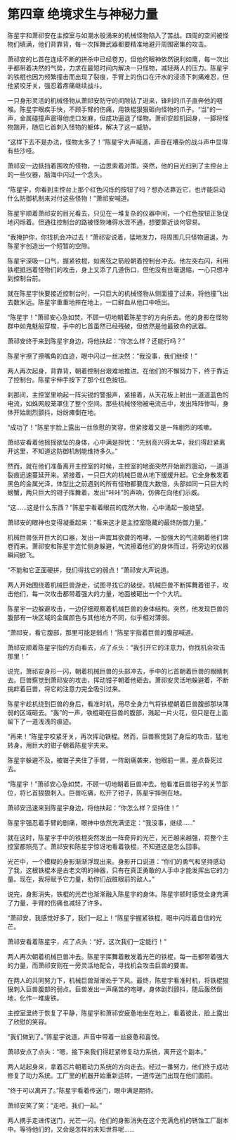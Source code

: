# 第四章 绝境求生与神秘力量

陈星宇和萧祁安在主控室与如潮水般涌来的机械怪物陷入了苦战。四周的空间被怪物们填满，他们背靠背，每一次挥舞武器都要精准地避开周围密集的攻击。

萧祁安的匕首在连续不断的拼杀中已经卷刃，但他的眼神依然锐利如鹰，每一次出手都带着决然的气势，力求在最短时间内解决一只怪物，减轻两人的压力。陈星宇的铁棍也因为频繁撞击而出现了裂痕，手臂上的伤口在汗水的浸渍下刺痛难忍，但他紧咬牙关，强忍着疼痛继续战斗。

一只身形灵活的机械怪物从萧祁安防守的间隙钻了进来，锋利的爪子直奔他的咽喉。陈星宇眼疾手快，不顾手臂的伤痛，用铁棍狠狠砸向怪物的爪子。“当”的一声，金属碰撞声震得他虎口发麻，但成功逼退了怪物。萧祁安趁机回身，一脚将怪物踹开，随后匕首刺入怪物的躯体，解决了这一威胁。

“这样下去不是办法，怪物太多了！”陈星宇大声喊道，声音在嘈杂的战斗声中显得有些沙哑。

萧祁安一边抵挡着围攻的怪物，一边思索着对策。突然，他的目光扫到了主控台上的一些仪器，脑海中闪过一个念头。

“陈星宇，你看到主控台上那个红色闪烁的按钮了吗？想办法靠近它，也许能启动什么防御机制来对付这些怪物！”萧祁安喊道。

陈星宇顺着萧祁安的目光看去，只见在一堆复杂的仪器中间，一个红色按钮正急促地闪烁着。但通往控制台的路被怪物堵得水泄不通，想要靠近谈何容易。

“我掩护你，你找机会冲过去！”萧祁安说着，猛地发力，将周围几只怪物逼退，为陈星宇创造出一个短暂的空隙。

陈星宇深吸一口气，握紧铁棍，如离弦之箭般朝着控制台冲去。他左突右闪，利用铁棍抵挡着怪物们的攻击，身上又添了几道伤口，但他没有丝毫退缩，一心只想冲到控制台前。

就在陈星宇快要接近控制台时，一只巨大的机械怪物从侧面撞了过来，将他撞飞出去数米远。陈星宇重重地摔在地上，一口鲜血从他口中喷出。

“陈星宇！”萧祁安心急如焚，不顾一切地朝着陈星宇的方向杀去。他的身影在怪物群中如鬼魅般穿梭，手中的匕首虽然已经残破，但依然是他最致命的武器。

萧祁安终于来到陈星宇身边，将他扶起：“你怎么样？还能行吗？”

陈星宇擦了擦嘴角的血迹，眼中闪过一丝决然：“我没事，我们继续！”

两人再次起身，背靠背，朝着控制台艰难地推进。在他们的不懈努力下，终于靠近了控制台。陈星宇伸手按下了那个红色按钮。

刹那间，主控室里响起一阵尖锐的警报声，紧接着，从天花板上射出一道道蓝色的电流，如蛛网般笼罩住了整个空间。那些机械怪物被电流击中，发出阵阵惨叫，身体开始剧烈颤抖，纷纷瘫倒在地。

“成功了！”陈星宇脸上露出一丝欣慰的笑容，但紧接着又是一阵剧烈的咳嗽。

萧祁安看着他摇摇欲坠的身体，心中满是担忧：“先别高兴得太早，我们得赶紧离开这里，不知道这防御机制能维持多久。”

然而，就在他们准备离开主控室的时候，主控室的地面突然开始剧烈震动，一道道裂痕迅速蔓延开来。紧接着，一只巨大的机械巨兽从地下缓缓升起。它全身散发着黑色的金属光泽，体型比之前遇到的所有怪物都要庞大数倍，头部如同一只巨大的螃蟹，两只巨大的钳子挥舞着，发出“咔咔”的声响，仿佛在向他们示威。

“这……这是什么东西？”陈星宇看着眼前的庞然大物，心中涌起一股绝望。

萧祁安的眼神也变得凝重起来：“看来这才是主控室隐藏的最终防御力量。”

机械巨兽张开巨大的口器，发出一声震耳欲聋的咆哮，一股强大的气流朝着他们席卷而来。萧祁安和陈星宇连忙侧身躲避，气流擦着他们的身体而过，将旁边的仪器瞬间掀飞。

“不能和它正面硬拼，我们得找它的弱点！”萧祁安大声说道。

两人开始围绕着机械巨兽游走，试图寻找它的破绽。机械巨兽不断挥舞着钳子，攻击他们，每一次攻击都带着强大的力量，地面被砸出一个个大坑。

陈星宇一边躲避攻击，一边仔细观察着机械巨兽的身体结构。突然，他发现巨兽的腹部有一块区域的金属颜色与其他地方不同，似乎相对薄弱。

“萧祁安，看它腹部，那里可能是弱点！”陈星宇指着巨兽的腹部喊道。

萧祁安顺着陈星宇指的方向看去，点了点头：“我引开它的注意力，你找机会攻击那里！”

说完，萧祁安身形一闪，朝着机械巨兽的头部冲去，手中的匕首朝着巨兽的眼睛刺去。巨兽察觉到萧祁安的攻击，挥动钳子朝着他砸去。萧祁安灵活地躲避着，不断挑衅着巨兽，将它的注意力完全吸引过来。

陈星宇趁机绕到巨兽的身后，看准时机，用尽全身力气将铁棍朝着巨兽腹部那块薄弱的区域砸去。“轰”的一声，铁棍砸在巨兽的腹部，溅起一片火花，但只是在上面留下了一道浅浅的痕迹。

“再来！”陈星宇咬紧牙关，再次挥动铁棍。然而，巨兽察觉到了身后的攻击，猛地转身，用巨大的钳子朝着陈星宇夹来。

陈星宇躲避不及，被钳子夹住了手臂，一阵剧痛袭来，他眼前一黑，差点昏死过去。

“陈星宇！”萧祁安心急如焚，不顾一切地朝着巨兽冲去。他看准巨兽钳子的关节部位，将匕首狠狠刺入。巨兽吃痛，松开了钳子，陈星宇摔倒在地。

萧祁安迅速来到陈星宇身边，将他扶起：“你怎么样？坚持住！”

陈星宇强忍着手臂的剧痛，眼神中依然充满坚定：“我没事，继续……”

就在这时，陈星宇手中的铁棍突然发出一阵奇异的光芒，光芒越来越强，将整个主控室都照亮了。萧祁安和陈星宇惊讶地看着铁棍，不知道这是怎么回事。

光芒中，一个模糊的身影渐渐浮现出来。身影开口说道：“你们的勇气和坚持感动了我，这根铁棍本是古老文明的神器，只有在真正勇敢的人手中才能发挥出它的力量。现在，我将赋予它力量，助你们战胜眼前的敌人。”

说完，身影消失，铁棍的光芒也渐渐融入陈星宇的身体。陈星宇顿时感觉全身充满了力量，手臂的伤痛也减轻了许多。

“萧祁安，我感觉好多了，我们一起上！”陈星宇握紧铁棍，眼中闪烁着自信的光芒。

萧祁安看着陈星宇，点了点头：“好，这次我们一定能行！”

两人再次朝着机械巨兽冲去。陈星宇挥舞着散发着光芒的铁棍，每一击都带着强大的力量，而萧祁安则在一旁灵活地配合，寻找机会攻击巨兽的要害。

在两人的共同努力下，机械巨兽渐渐处于下风。最终，陈星宇看准时机，将铁棍狠狠刺入巨兽腹部的弱点。巨兽发出一声痛苦的咆哮，身体剧烈颤抖，随后轰然倒地，化作一堆废铁。

主控室里终于恢复了平静，陈星宇和萧祁安疲惫地坐在地上，看着彼此，脸上露出了欣慰的笑容。

“我们做到了。”陈星宇说道，声音中带着一丝疲惫和喜悦。

萧祁安点了点头：“嗯，接下来我们得赶紧修复动力系统，离开这个副本。”

两人站起身来，拿着芯片朝着动力系统的方向走去。经过一番努力，他们终于成功修复了动力系统。工厂里的机器开始重新运转，一道传送门出现在他们面前。

“终于可以离开了。”陈星宇看着传送门，眼中满是期待。

萧祁安笑了笑：“走吧，我们一起。”

两人携手走进传送门，光芒一闪，他们的身影消失在这个充满危机的锈蚀工厂副本中。等待他们的，又会是怎样的未知世界呢…… 